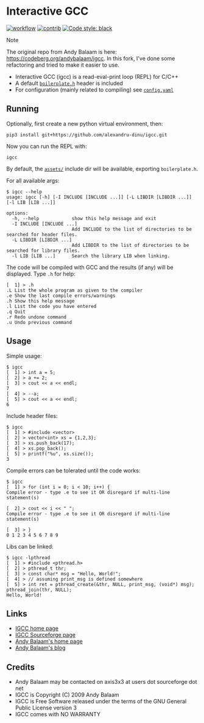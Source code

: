 # Interactive GCC

[![workflow](https://github.com/alexandru-dinu/igcc/workflows/CI/badge.svg)](https://github.com/alexandru-dinu/igcc/actions?query=workflow%3ACI)
[![contrib](https://img.shields.io/badge/contributions-welcome-brightgreen.svg?style=flat)](https://github.com/alexandru-dinu/igcc/issues)
[![Code style: black](https://img.shields.io/badge/code%20style-black-000000.svg)](https://github.com/psf/black)

> [!NOTE]
> The original repo from Andy Balaam is here: https://codeberg.org/andybalaam/igcc.
> In this fork, I've done some refactoring and tried to make it easier to use.

- Interactive GCC (igcc) is a read-eval-print loop (REPL) for C/C++
- A default [`boilerplate.h`](https://github.com/alexandru-dinu/igcc/blob/main/igcc/assets/boilerplate.h) header is included
- For configuration (mainly related to compiling) see [`config.yaml`](https://github.com/alexandru-dinu/igcc/blob/main/igcc/assets/config.yaml)

## Running

Optionally, first create a new python virtual environment, then:
```console
pip3 install git+https://github.com/alexandru-dinu/igcc.git
```
Now you can run the REPL with:
```console
igcc
```
By default, the [`assets/`](https://github.com/alexandru-dinu/igcc/tree/main/igcc/assets) include dir will be available, exporting `boilerplate.h`.

For all available args:
```console
$ igcc --help
usage: igcc [-h] [-I INCLUDE [INCLUDE ...]] [-L LIBDIR [LIBDIR ...]] [-l LIB [LIB ...]]

options:
  -h, --help            show this help message and exit
  -I INCLUDE [INCLUDE ...]
                        Add INCLUDE to the list of directories to be searched for header files.
  -L LIBDIR [LIBDIR ...]
                        Add LIBDIR to the list of directories to be searched for library files.
  -l LIB [LIB ...]      Search the library LIB when linking.
```

The code will be compiled with GCC and the results (if any) will be displayed.
Type `.h` for help:

```
[  1] > .h
.L List the whole program as given to the compiler
.e Show the last compile errors/warnings
.h Show this help message
.l List the code you have entered
.q Quit
.r Redo undone command
.u Undo previous command
```

## Usage

Simple usage:

```
$ igcc
[  1] > int a = 5;
[  2] > a += 2;
[  3] > cout << a << endl;
7
[  4] > --a;
[  5] > cout << a << endl;
6
```

Include header files:

```
$ igcc
[  1] > #include <vector>
[  2] > vector<int> xs = {1,2,3};
[  3] > xs.push_back(17);
[  4] > xs.pop_back();
[  5] > printf("%u", xs.size());
3
```

Compile errors can be tolerated until the code works:

```
$ igcc
[  1] > for (int i = 0; i < 10; i++) {
Compile error - type .e to see it OR disregard if multi-line statement(s)

[  2] > cout << i << " ";
Compile error - type .e to see it OR disregard if multi-line statement(s)

[  3] > }
0 1 2 3 4 5 6 7 8 9
```

Libs can be linked:

```
$ igcc -lpthread
[  1] > #include <pthread.h>
[  2] > pthread_t thr;
[  3] > const char* msg = "Hello, World!";
[  4] > // assuming print_msg is defined somewhere
[  5] > int ret = pthread_create(&thr, NULL, print_msg, (void*) msg); pthread_join(thr, NULL);
Hello, World!
```

## Links
- [IGCC home page](http://www.artificialworlds.net/wiki/IGCC/IGCC)
- [IGCC Sourceforge page](http://sourceforge.net/projects/igcc/)
- [Andy Balaam's home page](http://www.artificialworlds.net)
- [Andy Balaam's blog](http://www.artificialworlds.net/blog)

## Credits

- Andy Balaam may be contacted on axis3x3 at users dot sourceforge dot net
- IGCC is Copyright (C) 2009 Andy Balaam
- IGCC is Free Software released under the terms of the GNU General Public License version 3
- IGCC comes with NO WARRANTY
